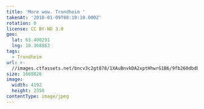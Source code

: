 ```yaml
---
title: 'More wow. Trondheim '
takenAt: '2018-01-09T08:10:10.000Z'
rotation: 0
license: CC BY-ND 3.0
geo:
  lat: 63.400291
  lng: 10.368863
tags:
  - Trondheim
url: >-
  //images.ctfassets.net/bncv3c2gt878/1XAuBnvkDA2xptHhwrG1B6/9fb260dbdbf4924d66665d5b9db12ecc/more-wow-trondheim_27813991279_o
size: 1668826
image:
  width: 4192
  height: 2358
contentType: image/jpeg
---
```



